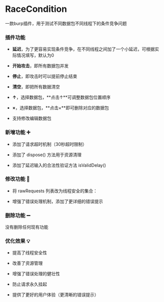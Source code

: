 # RaceCondition
一款burp插件，用于测试不同数据包不同线程下的条件竞争问题


### 插件功能 
- **延迟**，为了更容易实现条件竞争，在不同线程之间加了一个小延迟，可根据实际情况填写，默认为0

- **开始攻击**，即所有数据包并发

- **停止**，即攻击时可以提前停止结束

- **清空**，即把所有数据清空

- **↑**，选择数据包，**点击↑**可调整数据包位置顺序

- **×**，选择数据包，**点击×**即可删除对应的数据包

- 支持修改编辑数据包 


### 新增功能 ➕

- 添加了请求超时机制（30秒超时限制）

- 添加了 dispose() 方法用于资源清理

- 添加了延迟输入的合法性验证方法 isValidDelay()


### 修改功能 🔄

- 将 rawRequests 列表改为线程安全的集合：

- 增强了错误处理机制，添加了更详细的错误提示


### 删除功能 ➖

没有删除任何现有功能


### 优化效果 💡

- 提高了线程安全性

- 改善了资源管理

- 增强了错误处理的健壮性

- 防止请求永久挂起

- 提供了更好的用户体验（更清晰的错误提示）
